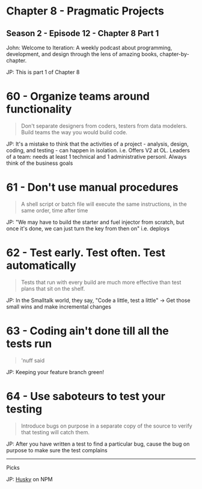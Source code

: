 # Chapter 8 - Pragmatic Projects

## Season 2 - Episode 12 - Chapter 8 Part 1

John: Welcome to Iteration: A weekly podcast about programming, development, and
design through the lens of amazing books, chapter-by-chapter.

JP: This is part 1 of Chapter 8

# 60 - Organize teams around functionality

> Don't separate designers from coders, testers from data modelers. Build teams the way you would build code.

JP: It's a mistake to think that the activities of a project - analysis, design, coding, and testing - can happen in isolation. i.e. Offers V2 at OL. Leaders of a team: needs at least 1 technical and 1 administrative personl. Always think of the business goals


# 61 - Don't use manual procedures

> A shell script or batch file will execute the same instructions, in the same order, time after time

JP: "We may have to build the starter and fuel injector from scratch, but once it's done, we can just turn the key from then on" i.e. deploys


# 62 - Test early. Test often. Test automatically

> Tests that run with every build are much more effective than test plans that sit on the shelf.


JP: In the Smalltalk world, they say, "Code a little, test a little" -> Get those small wins and make incremental changes


# 63 - Coding ain't done till all the tests run

> 'nuff said

JP: Keeping your feature branch green!


# 64 - Use saboteurs to test your testing

> Introduce bugs on purpose in a separate copy of the source to verify that testing will catch them.

JP: After you have written a test to find a particular bug, cause the bug on purpose to make sure the test complains

---

Picks

JP: [Husky](https://www.npmjs.com/package/husky) on NPM

